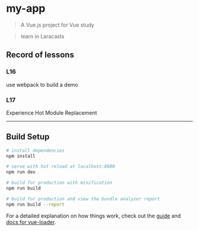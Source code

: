 # my-app

> A Vue.js project for Vue study

> learn in Laracasts

>

## Record of lessons

### L16

use webpack to build a demo

### L17

Experience Hot Module Replacement

---

## Build Setup

``` bash
# install dependencies
npm install

# serve with hot reload at localhost:8080
npm run dev

# build for production with minification
npm run build

# build for production and view the bundle analyzer report
npm run build --report
```

For a detailed explanation on how things work, check out the [guide](http://vuejs-templates.github.io/webpack/) and [docs for vue-loader](http://vuejs.github.io/vue-loader).
